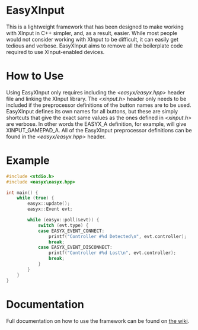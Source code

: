 EasyXInput
==========
This is a lightweight framework that has been designed to make working with XInput in C++ simpler, and, as a result, easier. While most people would not consider working with XInput to be difficult, it can easily get tedious and verbose. EasyXInput aims to remove all the boilerplate code required to use XInput-enabled devices.

How to Use
==========
Using EasyXInput only requires including the _\<easyx/easyx.hpp\>_ header file and linking the XInput library. The _\<xinput.h\>_ header only needs to be included if the preprocessor definitions of the button names are to be used. EasyXInput defines its own names for all buttons, but these are simply shortcuts that give the exact same values as the ones defined in _\<xinput.h\>_ are verbose. In other words the EASYX_A definition, for example, will give XINPUT_GAMEPAD_A. All of the EasyXInput preprocessor definitions can be found in the _\<easyx/easyx.hpp\>_ header.

Example
==========
```cpp
#include <stdio.h>
#include <easyx\easyx.hpp>

int main() {
    while (true) {
        easyx::update();
        easyx::Event evt;

        while (easyx::poll(&evt)) {
            switch (evt.type) {
            case EASYX_EVENT_CONNECT:
                printf("Controller #%d Detected\n", evt.controller);
                break;
            case EASYX_EVENT_DISCONNECT:
                printf("Controller #%d Lost\n", evt.controller);
                break;
            }
        }
    }
}
```

Documentation
==========
Full documentation on how to use the framework can be found on [the wiki](https://github.com/TylerOBrien/EasyXInput/wiki).